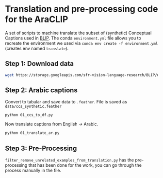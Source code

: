 # Translation and pre-processing code for the AraCLIP 

A set of scripts to machine translate the subset of (synthetic) Conceptual Captions used in [BLIP](https://github.com/salesforce/BLIP#pre-training-datasets-download). The conda `environment.yml` file allows you to recreate the environment we used via `conda env create -f environment.yml` (creates env named `translate`).

## Step 1: Download data

```bash
wget https://storage.googleapis.com/sfr-vision-language-research/BLIP/datasets/ccs_synthetic_filtered_large.json -P data
```

## Step 2: Arabic captions 

Convert to tabular and save data to `.feather`. File is saved as `data/ccs_synthetic.feather`

```hash
python 01_ccs_to_df.py
```

Now translate captions from English -> Arabic.

```bash
python 01_translate_ar.py
```



## Step 3: Pre-Processing

`filter_remove_unrelated_examples_from_translation.py` has the pre-processing that has been done for the work, you can go through the process manually in the file.
